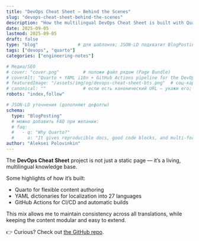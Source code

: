 ```yaml
---
title: "DevOps Cheat Sheet — Behind the Scenes"
slug: "devops-cheat-sheet-behind-the-scenes"
description: "How the multilingual DevOps Cheat Sheet is built with Quarto, YAML-based i18n (27+ languages), and GitHub Actions CI/CD."
date: 2025-09-05
lastmod: 2025-09-05
draft: false
type: "blog"               # для шаблонов; JSON-LD подхватит BlogPosting
tags: ["devops", "quarto"]
categories: ["engineering-notes"]

# Медиа/SEO
# cover: "cover.png"         # положи файл рядом (Page Bundle)
# coverAlt: "Quarto + YAML i18n + GitHub Actions pipeline for the DevOps Cheat Sheet"
# featuredImage: "/assets/img/og/devops-cheat-sheet-bts.png"  # соц-карточка (опционально)
# canonical: ""              # если есть канонический URL — укажи его; иначе оставь пустым
robots: "index,follow"

# JSON-LD уточнения (дополняют дефолты)
schema:
  type: "BlogPosting"
  # можно добавить FAQ при желании:
  # faq:
  #   - q: "Why Quarto?"
  #     a: "It gives reproducible docs, good code blocks, and multi-format builds."
author: "Aleksei Polovinkin"
---
```


The **DevOps Cheat Sheet** project is not just a static page — it’s a living, multilingual knowledge base.

Some highlights of how it’s built:

- Quarto for flexible content authoring
- YAML dictionaries for localization into 27 languages
- GitHub Actions for CI/CD and automatic builds

This mix allows me to maintain consistency across all translations, while keeping the content modular and easy to extend.

👉 Curious? Check out [the GitHub repo](https://github.com/Hackitect7/devops-cheat-sheet).
